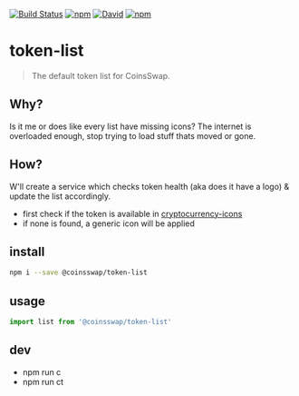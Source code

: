 [![Build Status](https://img.shields.io/travis/com/coinsswap/token-list/main.svg?style=for-the-badge)](https://travis-ci.com/CoinsSwap/token-list)
[![npm](https://img.shields.io/npm/dt/@coinsswap/token-list.svg?style=for-the-badge)](https://www.npmjs.com/package/@coinsswap/token-list)
[![David](https://img.shields.io/david/coinsswap/token-list.svg?style=for-the-badge)](https://github.com/coinsswap/token-list)
[![npm](https://img.shields.io/npm/v/@coinsswap/token-list.svg?style=for-the-badge)](https://www.npmjs.com/package/@coinsswap/token-list)

# token-list
> The default token list for CoinsSwap.

## Why?

Is it me or does like every list have missing icons?
The internet is overloaded enough, stop trying to load stuff thats moved or gone.

## How?

W'll create a service which checks token health (aka does it have a logo) & update the list accordingly.
* first check if the token is available in [cryptocurrency-icons](https://github.com/spothq/cryptocurrency-icons)
* if none is found, a generic icon will be applied

## install
```sh
npm i --save @coinsswap/token-list
```

## usage
```js
import list from '@coinsswap/token-list'
```

## dev

* npm run c
* npm run ct
